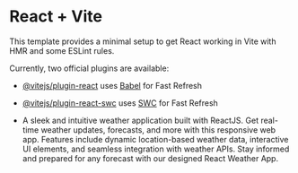 # React + Vite

This template provides a minimal setup to get React working in Vite with HMR and some ESLint rules.

Currently, two official plugins are available:

- [@vitejs/plugin-react](https://github.com/vitejs/vite-plugin-react/blob/main/packages/plugin-react/README.md) uses [Babel](https://babeljs.io/) for Fast Refresh
- [@vitejs/plugin-react-swc](https://github.com/vitejs/vite-plugin-react-swc) uses [SWC](https://swc.rs/) for Fast Refresh

- A sleek and intuitive weather application built with ReactJS. Get real-time weather updates, forecasts, and more with this responsive web app. Features include dynamic location-based weather data, interactive UI elements, and seamless integration with weather APIs. Stay informed and prepared for any forecast with our designed React Weather App.
